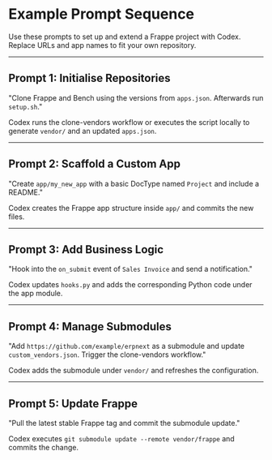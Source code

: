 # Example Prompt Sequence

Use these prompts to set up and extend a Frappe project with Codex. Replace URLs and app names to fit your own repository.

---

## Prompt 1: Initialise Repositories

"Clone Frappe and Bench using the versions from `apps.json`. Afterwards run `setup.sh`."

Codex runs the clone-vendors workflow or executes the script locally to generate `vendor/` and an updated `apps.json`.

---

## Prompt 2: Scaffold a Custom App

"Create `app/my_new_app` with a basic DocType named `Project` and include a README."

Codex creates the Frappe app structure inside `app/` and commits the new files.

---

## Prompt 3: Add Business Logic

"Hook into the `on_submit` event of `Sales Invoice` and send a notification." 

Codex updates `hooks.py` and adds the corresponding Python code under the app module.

---

## Prompt 4: Manage Submodules

"Add `https://github.com/example/erpnext` as a submodule and update `custom_vendors.json`. Trigger the clone-vendors workflow." 

Codex adds the submodule under `vendor/` and refreshes the configuration.

---

## Prompt 5: Update Frappe

"Pull the latest stable Frappe tag and commit the submodule update." 

Codex executes `git submodule update --remote vendor/frappe` and commits the change.
